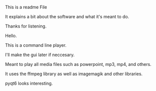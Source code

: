 This is a readme File

It explains a bit about the software and what it's meant to do.

Thanks for listening. 


Hello. 


This is a command line player. 

I'll make the gui later if neccesary. 

Meant to play all media files such as powerpoint, mp3, mp4, and others. 

It uses the ffmpeg library as well as imagemagik and other libraries. 

 
pyqt6 looks interesting. 

